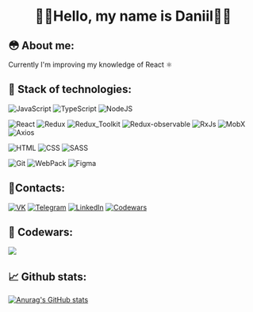 # <h1 align="center"> 🌳🍃Hello, my name is Daniil🍃🌳</h1>

## 😳 About me:

Currently I'm improving my knowledge of React ⚛️
## 🌿 Stack of technologies:

![JavaScript](https://img.shields.io/badge/-JavaScript-black?style=for-the-badge&logo=javascript)
![TypeScript](https://img.shields.io/badge/-TypeScript-white?style=for-the-badge&logo=typescript)
![NodeJS](https://img.shields.io/badge/-Node.JS-green?style=for-the-badge&logo=node.js) 

![React](https://img.shields.io/badge/-React-white?style=for-the-badge&logo=react)
![Redux](https://img.shields.io/badge/-Redux-purple?style=for-the-badge&logo=redux)
![Redux_Toolkit](https://img.shields.io/badge/-Redux_Toolkit-purple?style=for-the-badge&logo=redux)
![Redux-observable](https://img.shields.io/badge/-Redux_Observable-purple?style=for-the-badge&logo=Redux)
![RxJs](https://img.shields.io/badge/-RxJs-white?style=for-the-badge&logo=rxjs)
![MobX](https://img.shields.io/badge/-MobX-white?style=for-the-badge&logo=MobX)
![Axios](https://img.shields.io/badge/-Axios-black?style=for-the-badge&logo=Axios)

![HTML](https://img.shields.io/badge/-HTML-orange?style=for-the-badge&logo=html5)
![CSS](https://img.shields.io/badge/-CSS-blue?style=for-the-badge&logo=css3)
![SASS](https://img.shields.io/badge/-sass-pink?style=for-the-badge&logo=sass) 

![Git](https://img.shields.io/badge/-Git-grey?style=for-the-badge&logo=git)
![WebPack](https://img.shields.io/badge/-WebPack-white?style=for-the-badge&logo=webpack)
![Figma](https://img.shields.io/badge/-Figma-white?style=for-the-badge&logo=Figma)

## 📝Contacts:

[![VK](https://img.shields.io/badge/-VK-blue?style=for-the-badge&logo=vk)](https://vk.com/karap9s)
[![Telegram](https://img.shields.io/badge/-Telegram-lightblue?style=for-the-badge&logo=telegram)](https://t.me/WakeUpHypnotize)
[![LinkedIn](https://img.shields.io/badge/-linkedin-blue?style=for-the-badge&logo=linkedin)](https://www.linkedin.com/in/daniil-sharenkov-64a73a243/)
[![Codewars](https://img.shields.io/badge/-codewars-red?style=for-the-badge&logo=codewars)](https://www.codewars.com/users/karap9s)


## 🤖 Codewars:

<img src = "https://www.codewars.com/users/karap9s/badges/large?logo=false">

## 📈 Github stats:

[![Anurag's GitHub stats](https://github-readme-stats.vercel.app/api?username=karap9s&count_private=true&show_icons=true&theme=tokyonight)](https://github.com/anuraghazra/github-readme-stats)